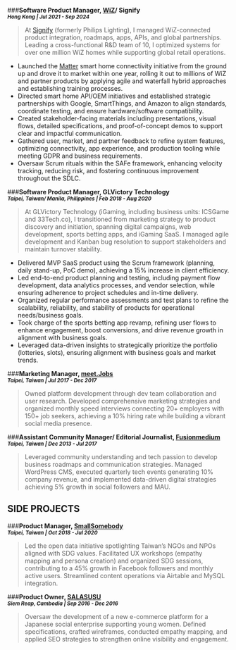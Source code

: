 
###**Software Product Manager, [WiZ](https://www.wizconnected.com/en-us)/ Signify**         
<sub> ***Hong Kong   |  Jul 2021 - Sep 2024*** </sub>
> At [Signify](https://www.signify.com/) (formerly Philips Lighting), I managed WiZ-connected product integration, roadmaps, apps, APIs, and global partnerships. Leading a cross-functional R&D team of 10, I optimized systems for over one million WiZ homes while supporting global retail operations.

- Launched the [Matter](https://www.theverge.com/2023/4/25/23697537/wiz-smart-bulbs-matter-compatible-apple-home) smart home connectivity initiative from the ground up and drove it to market within one year, rolling it out to millions of WiZ and partner products by applying agile and waterfall hybrid approaches and establishing training processes.
- Directed smart home API/OEM initiatives and established strategic partnerships with Google, SmartThings, and Amazon to align standards, coordinate testing, and ensure hardware/software compatibility.
- Created stakeholder-facing materials including presentations, visual flows, detailed specifications, and proof-of-concept demos to support clear and impactful communication.
- Gathered user, market, and partner feedback to refine system features, optimizing connectivity, app experience, and production tooling while meeting GDPR and business requirements.
- Oversaw Scrum rituals within the SAFe framework, enhancing velocity tracking, reducing risk, and fostering continuous improvement throughout the SDLC.

###**Software Product Manager, GLVictory Technology**         
<sub> ***Taipei, Taiwan/ Manila, Philippines  |  Feb 2018 - Aug 2020*** </sub>
> At GLVictory Technology (iGaming, including business units: ICSGame and 33Tech.co), I transitioned from marketing strategy to product discovery and initiation, spanning digital campaigns, web development, sports betting apps, and iGaming SaaS. I managed agile development and Kanban bug resolution to support stakeholders and maintain turnover stability.

- Delivered MVP SaaS product using the Scrum framework (planning, daily stand-up, PoC demo), achieving a 15% increase in client efficiency.
- Led end-to-end product planning and testing, including payment flow development, data analytics processes, and vendor selection, while ensuring adherence to project schedules and in-time delivery.
- Organized regular performance assessments and test plans to refine the scalability, reliability, and stability of products for operational needs/business goals.
- Took charge of the sports betting app revamp, refining user flows to enhance engagement, boost conversions, and drive revenue growth in alignment with business goals.
- Leveraged data-driven insights to strategically prioritize the portfolio (lotteries, slots), ensuring alignment with business goals and market trends.

###**Marketing Manager, [meet.Jobs](https://meet.jobs/zh-TW)**         
<sub> ***Taipei, Taiwan  |  Jul 2017 - Dec 2017*** </sub>
> Owned platform development through dev team collaboration and user research. Developed comprehensive marketing strategies and organized monthly speed interviews connecting 20+ employers with 150+ job seekers, achieving a 10% hiring rate while building a vibrant social media presence.


###**Assistant Community Manager/ Editorial Journalist, [Fusionmedium](https://buzzorange.com/techorange/)**         
<sub> ***Taipei, Taiwan  |  Dec 2013 - Jul 2017*** </sub>
> Leveraged community understanding and tech passion to develop business roadmaps and communication strategies. Managed WordPress CMS, executed quarterly tech events generating 10% company revenue, and implemented data-driven digital strategies achieving 5% growth in social followers and MAU.


## SIDE PROJECTS
###**Product Manager, [SmallSomebody](https://smallsomebody.tw/home)**         
<sub> ***Taipei, Taiwan |  Oct 2018 - Jul 2020*** </sub>         
> Led the open data initiative spotlighting Taiwan’s NGOs and NPOs aligned with SDG values. Facilitated UX workshops (empathy mapping and persona creation) and organized SDG sessions, contributing to a 45% growth in Facebook followers and monthly active users. Streamlined content operations via Airtable and MySQL integration.


###**Product Owner, [SALASUSU](https://salasusu.com/)**         
<sub> ***Siem Reap, Cambodia  |  Sep 2016 - Dec 2016*** </sub>         
> Oversaw the development of a new e-commerce platform for a Japanese social enterprise supporting young women. Defined specifications, crafted wireframes, conducted empathy mapping, and applied SEO strategies to strengthen online visibility and engagement.

<br>
<br>
